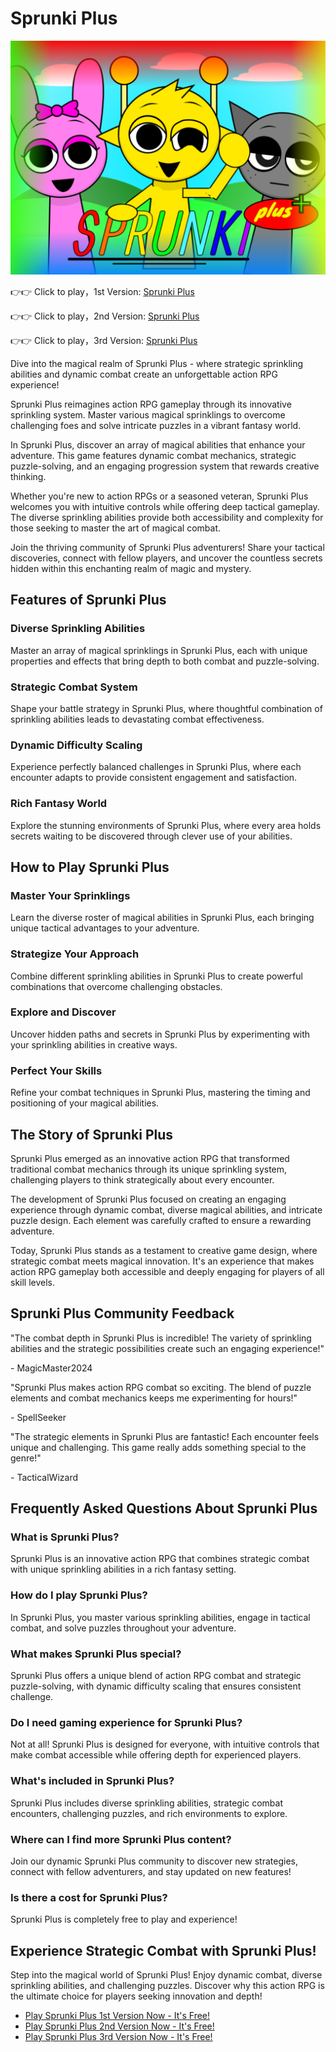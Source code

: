 # Sprunki Plus

![Sprunki Plus](https://raw.githubusercontent.com/sprunkiscrunkly/sprunki-plus/refs/heads/main/sprunki-plus.png "Sprunki Plus")

👉👉 Click to play，1st Version: [Sprunki Plus](https://sprunksters.com/sprunki-plus/ "Sprunki Plus")

👉👉 Click to play，2nd Version: [Sprunki Plus](https://sprunkiscrunkly.com/sprunki-plus/ "Sprunki Plus")

👉👉 Click to play，3rd Version: [Sprunki Plus](https://sprunkipyramixed.com/sprunki-plus/ "Sprunki Plus")

Dive into the magical realm of Sprunki Plus - where strategic sprinkling abilities and dynamic combat create an unforgettable action RPG experience!

Sprunki Plus reimagines action RPG gameplay through its innovative sprinkling system. Master various magical sprinklings to overcome challenging foes and solve intricate puzzles in a vibrant fantasy world.

In Sprunki Plus, discover an array of magical abilities that enhance your adventure. This game features dynamic combat mechanics, strategic puzzle-solving, and an engaging progression system that rewards creative thinking.

Whether you're new to action RPGs or a seasoned veteran, Sprunki Plus welcomes you with intuitive controls while offering deep tactical gameplay. The diverse sprinkling abilities provide both accessibility and complexity for those seeking to master the art of magical combat.

Join the thriving community of Sprunki Plus adventurers! Share your tactical discoveries, connect with fellow players, and uncover the countless secrets hidden within this enchanting realm of magic and mystery.

## Features of Sprunki Plus

### Diverse Sprinkling Abilities

Master an array of magical sprinklings in Sprunki Plus, each with unique properties and effects that bring depth to both combat and puzzle-solving.

### Strategic Combat System

Shape your battle strategy in Sprunki Plus, where thoughtful combination of sprinkling abilities leads to devastating combat effectiveness.

### Dynamic Difficulty Scaling

Experience perfectly balanced challenges in Sprunki Plus, where each encounter adapts to provide consistent engagement and satisfaction.

### Rich Fantasy World

Explore the stunning environments of Sprunki Plus, where every area holds secrets waiting to be discovered through clever use of your abilities.

## How to Play Sprunki Plus

### Master Your Sprinklings

Learn the diverse roster of magical abilities in Sprunki Plus, each bringing unique tactical advantages to your adventure.

### Strategize Your Approach

Combine different sprinkling abilities in Sprunki Plus to create powerful combinations that overcome challenging obstacles.

### Explore and Discover

Uncover hidden paths and secrets in Sprunki Plus by experimenting with your sprinkling abilities in creative ways.

### Perfect Your Skills

Refine your combat techniques in Sprunki Plus, mastering the timing and positioning of your magical abilities.

## The Story of Sprunki Plus

Sprunki Plus emerged as an innovative action RPG that transformed traditional combat mechanics through its unique sprinkling system, challenging players to think strategically about every encounter.

The development of Sprunki Plus focused on creating an engaging experience through dynamic combat, diverse magical abilities, and intricate puzzle design. Each element was carefully crafted to ensure a rewarding adventure.

Today, Sprunki Plus stands as a testament to creative game design, where strategic combat meets magical innovation. It's an experience that makes action RPG gameplay both accessible and deeply engaging for players of all skill levels.

## Sprunki Plus Community Feedback

"The combat depth in Sprunki Plus is incredible! The variety of sprinkling abilities and the strategic possibilities create such an engaging experience!"

\- MagicMaster2024

"Sprunki Plus makes action RPG combat so exciting. The blend of puzzle elements and combat mechanics keeps me experimenting for hours!"

\- SpellSeeker

"The strategic elements in Sprunki Plus are fantastic! Each encounter feels unique and challenging. This game really adds something special to the genre!"

\- TacticalWizard

## Frequently Asked Questions About Sprunki Plus

### What is Sprunki Plus?

Sprunki Plus is an innovative action RPG that combines strategic combat with unique sprinkling abilities in a rich fantasy setting.

### How do I play Sprunki Plus?

In Sprunki Plus, you master various sprinkling abilities, engage in tactical combat, and solve puzzles throughout your adventure.

### What makes Sprunki Plus special?

Sprunki Plus offers a unique blend of action RPG combat and strategic puzzle-solving, with dynamic difficulty scaling that ensures consistent challenge.

### Do I need gaming experience for Sprunki Plus?

Not at all! Sprunki Plus is designed for everyone, with intuitive controls that make combat accessible while offering depth for experienced players.

### What's included in Sprunki Plus?

Sprunki Plus includes diverse sprinkling abilities, strategic combat encounters, challenging puzzles, and rich environments to explore.

### Where can I find more Sprunki Plus content?

Join our dynamic Sprunki Plus community to discover new strategies, connect with fellow adventurers, and stay updated on new features!

### Is there a cost for Sprunki Plus?

Sprunki Plus is completely free to play and experience!

## Experience Strategic Combat with Sprunki Plus!

Step into the magical world of Sprunki Plus! Enjoy dynamic combat, diverse sprinkling abilities, and challenging puzzles. Discover why this action RPG is the ultimate choice for players seeking innovation and depth!

- [Play Sprunki Plus 1st Version Now - It's Free!](https://sprunksters.com/sprunki-plus/)
- [Play Sprunki Plus 2nd Version Now - It's Free!](https://sprunkiscrunkly.com/sprunki-plus/)
- [Play Sprunki Plus 3rd Version Now - It's Free!](https://sprunkipyramixed.com/sprunki-plus/)
